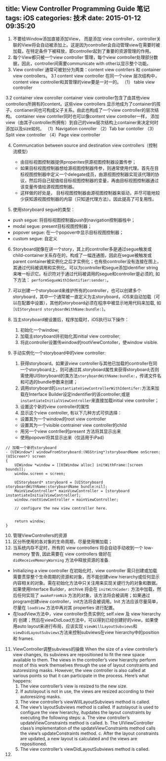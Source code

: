 title: View Controller Programming Guide 笔记
tags: iOS
categories: 技术
date: 2015-01-12 09:35:20
---

1. 不要给Window添加直接添加View， 而是添加 view controller，controller关联的View将会自动被添加上。这是因为controller会自动管理view在需要时被加载，在特定条件下被释放，即controller起到了重要的资源管理的作用。
2. 每个View都只被一个view controller 管理，每个view controller处理部分数据，因此，controller间需要communicate with other以显示整个功能。
3. View controller 通常可被划分为两类：content view contrllers 和 container view controllers。
  3.1  content view controller
  在同一个view 层次结构中， content view controller和其管理的view要是一对一的。
   （1） table view controller
  
  3.2 container view conroller
  container view controller包含了由其他view controllers所拥有的content。这些view controllers 显示地成为了container的孩子。contianer间也可构成父子关系。由此也构成了一个view controller的层次结构。
  container view contrller同时也可以像content view controller一样， 添加view（由其子controller所拥有）到自己的view层次结构上container来决定何时添加以及size如何。
   （1）Navigation conroller
   （2）Tab bar contoller
   （3）Split view controller
   （4）Page view controller

4. Communcation between source and destination view controllers（控制流模型）
   * 由目标视图控制器提供properites供源视图控制器设置传参；
   * 如果目标视图控制器想给源视图控制器传参，则通常使用代理。首先在目标视图控制器中定义一个delegate成员，由源视图控制器实现该代理的协议，然后将自己赋值给目标视图控制器的变量，再由目标视图控制器通过该变量传值给源视图控制器。
   * 这样做的好处是， 目标视图控制器由源视图控制器来驱动，并尽可能地较少获知源视图控制器的内容（只知道代理方法）。因此提高了可复用性。
 
5. 使用storyboard
  segue的类型：
  * push segue: 将目标视图控制器push到navigation控制器栈中；
  * modal segue: present目标视图控制器；
  * popover segue: 在一个popover中显示目标视图控制器；
  * custom segue: 自定义

6. Storyboard就像在讲一个story，其上的controller多是通过segue触发或child-container关系存在的，构成了一幅连通图，因此在segue被触发或parent container被实例化之后才实例化；也有些controller没有连接在图上，其通过代码被调用和实例化。可以为controller和segue添加identifier string来唯一标识它。标识符对于通过代码被调用的segue和controller是必须的, 如下方法：
  ``performSegueWithIdentifier:sender:``。

7. 可以创建一个storyboard来维护所有的controller，也可以创建多个storyboard，其中一个通常被一直定义为主storyboard，iOS来自动加载（可以在配置中设置），其他的storyboard必须在程序中被显示地用代码来加载, 如``[UIStoryboard storyboardWithName:bundle:]``。

8. 当主storyboard被设置后，程序加载时，iOS执行以下操作：
   1. 初始化一个window;
   2. 加载主storyboard并初始化其initial view controller;
   3. 将此controller设置伟window的rootViewContoller，使window visible.

9. 手动实例化一个storyboard中的view controller:
   1. 获得storyboard。如果该view controller与其他已加载的controller在同一个storyboard上，则可通过其.storyboard属性来获得storyboard;否则需使用UIStoryboard的类方法``storyboardWithName:bundle:``，传递文件名和可选的bundle参数来创建；
   2. 调用storyboard的``instantiateViewControllerWithIdentifer:``方法来加载在Interface Builder设定indentifier的该controller;或是``instantiateInitialViewController``来直接加载initial view controller；
   3. 设置这个新的view controller的属性
   4. 显示这个view controller, 有以下几种方式可供选择：
     * 设置其为一个window的root view controller
     * 设置其为一个visible contrainer view controller的child
     * 用另一个view contrller的present 方法将其显示出来
     * 使用popover将其显示出来（仅适用于iPad）
     
```objc 
// 加载一个新的storyboard
- (UIWindow*) windowFromStoryboard:(NSString*)storyboardName onScreen:(UIScreen*) screen
{
	UIWindow *window = [[UIWindow alloc] initWithFrame:[screen bounds]];
    window.screen = screen;
    
    UIStoryboard* storyboard = [UIStoryboard storyboardWithName:storyboardName bundle:nil];
    MainViewController* mainViewController = [storyboard instantiateInitialViewController];
    window.rootViewController = mainViewController;
    
    // configure the new view controller here.
    
    
    return window;
}
```

10. 管理ViewControllers的资源
   1. 区分所使用的各对象的生命周期，尽量使用懒加载；
   2. 当系统内存不足时，所有的 view controllers 将会自动手动收到一个 low-memory 警告, 因此需要在 view controllers 做好在 ``didReceiveMemoryWarning`` 方法中释放资源的准备.
   
   * Initializing a view controller
   在初始化时，view controller 需只创建或加载需要贯穿整个生命周期的资源和对象，而不能创建view hierarchy或任何显示内容相关的对象。需在初始化方法中只关注用来实现关键行为的对象和数据。如果使用Interface Builder，archive 将会在 ``initWithCoder:`` 方法中加载，然后任何实现了 ``awakeFromNib`` 方法的对象，该方法将会被调用；如果通过program创建view controller，init方法将会被调用。Init 方法应该尽量简单，尽量在 ``loadView`` 方法中再对其 properties 进行配置。
   * 在loadView方法中，view controller负责实例化 self.view 及 view hierarchy的 创建；然后在viewDidLoad方法中，可以得到已经创建好的view。如果使用auto layout来进行布局，应该实现 ``viewWillLayoutSubviews``和``viewDidLayoutSubviews``方法来控制subviews在view hierarchy中的position 和 frames.

11. ViewController调整subviews的操做
When the size of a view controller’s view changes, its subviews are repositioned to fit the new space available to them. The views in the controller’s view hierarchy perform most of this work themselves through the use of layout constraints and autoresizing masks. However, the view controller is also called at various points so that it can participate in the process. Here’s what happens:
	1. The view controller’s view is resized to the new size.
	2. If autolayout is not in use, the views are resized according to their autoresizing masks.
	3. The view controller’s viewWillLayoutSubviews method is called.
	4. The view’s layoutSubviews method is called. If autolayout is used to configure the view hierarchy, itupdates the layout constraints by executing the following steps:
		a. The view controller’s updateViewConstraints method is called.
		b. The UIViewController class’s implementation of the updateViewConstraints method calls the view’s updateConstraints method.
		c. After the layout constraints are updated, a new layout is calculated and the views are repositioned.
	5. The view controller’s viewDidLayoutSubviews method is called.
12. 
